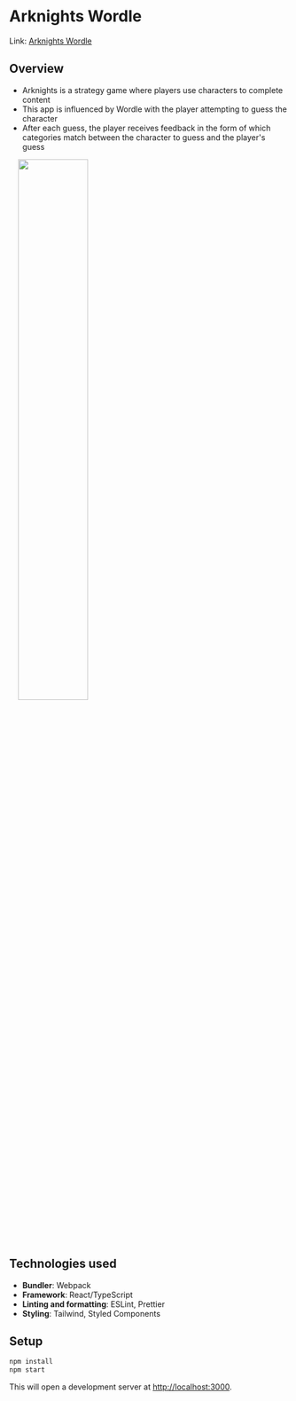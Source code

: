 # Arknights Wordle
Link: [Arknights Wordle](https://arknights-wordle.surge.sh)
## Overview
- Arknights is a strategy game where players use characters to complete content  
- This app is influenced by Wordle with the player attempting to guess the character  
- After each guess, the player receives feedback in the form of which categories match between the character to guess and the player's guess

<p>
    &nbsp&nbsp&nbsp&nbsp<img width="50%" height="50%" src="./readmeGif/arknights-wordle.gif">
</p>

## Technologies used
* **Bundler**: Webpack
* **Framework**: React/TypeScript
* **Linting and formatting**: ESLint, Prettier
* **Styling**: Tailwind, Styled Components
## Setup

```sh
npm install
npm start
```

This will open a development server at [http://localhost:3000](http://localhost:3000).
